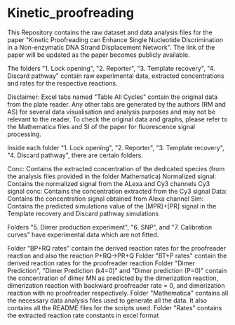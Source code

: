 # Kinetic_proofreading

This Repository contains the raw dataset and data analysis files for the paper "Kinetic Proofreading can Enhance Single Nucleotide Discrimination in a Non-enzymatic DNA Strand Displacement Network". The link of the paper will be updated as the paper becomes publicly available.

The folders "1. Lock opening", "2. Reporter", "3. Template recovery", "4. Discard pathway" contain raw experimental data, extracted concentrations and rates for the respective reactions.

Disclaimer: Excel tabs named "Table All Cycles" contain the original data from the plate reader. Any other tabs are generated by the authors (RM and AS) for several data visualisation and analysis purposes and may not be relevant to the reader. To check the original data and graphs, please refer to the Mathematica files and SI of the paper for fluorescence signal processing. 

Inside each folder "1. Lock opening", "2. Reporter", "3. Template recovery", "4. Discard pathway", there are certain folders.

Conc: Contains the extracted concentration of the dedicated species (from the analysis files provided in the folder Mathematica)
Normalized signal: Contains the normalized signal from the ALexa and Cy3 channels
Cy3 signal conc: Contains the concentration extracted from the Cy3 signal 
Data: Contains the concentration signal obtained from Alexa channel
Sim: Contains the predicted simulations value of the [MPR]+[PR] signal in the Template recovery and Discard pathway simulations

Folders "5. Dimer production experiment", "6. SNP", and "7. Calibration curves" have experimental data which are not fitted.

Folder "BP+RQ rates" contain the derived reaction rates for the proofreader reaction and also the reaction P+RQ->PR+Q
Folder "BT+P rates" contain the derived reaction rates for the proofreader reaction
Folder "Dimer Prediction", "Dimer Prediction (k4=0)" and "Dimer prediction (P=0)" contain the concentration of dimer MN as predicted by the dimerization reaction, dimerization reaction with backward proofreader rate = 0, and dimerization reaction with no proofreader respectively.
Folder "Mathematica" contains all the necessary data analysis files used to generate all the data. It also contains all the README files for the scripts used.
Folder "Rates" contains the extracted reaction rate constants in excel format


